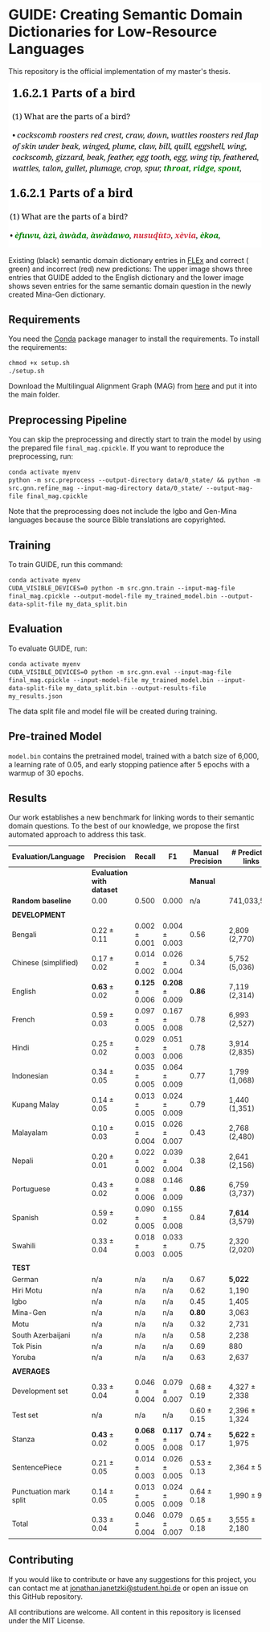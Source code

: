 # GUIDE: Creating Semantic Domain Dictionaries for Low-Resource Languages

This repository is the official implementation of my master's thesis.

![image](results/new_dictionary_entries_eng.png)
![image](results/new_dictionary_entries_gej.png)

Existing (black) semantic domain dictionary entries in [FLEx](https://software.sil.org/fieldworks/flex) and correct (
green) and incorrect (red)
new predictions: The upper image shows three entries that GUIDE added to the English dictionary and the lower
image shows seven entries for the same semantic domain question in the newly created Mina-Gen dictionary.


## Requirements

You need the [Conda](https://docs.conda.io/en/latest/) package manager to install the requirements.
To install the requirements:

```setup
chmod +x setup.sh
./setup.sh
```

Download the Multilingual Alignment Graph (MAG)
from [here](https://drive.google.com/file/d/1XITKTJ2YIII89kNQPtxFr9TwvIX9IyPW/view?usp=sharing) and put it into the main
folder.

## Preprocessing Pipeline

You can skip the preprocessing and directly start to train the model by using the prepared file `final_mag.cpickle`.
If you want to reproduce the preprocessing, run:

```preprocess
conda activate myenv
python -m src.preprocess --output-directory data/0_state/ && python -m src.gnn.refine_mag --input-mag-directory data/0_state/ --output-mag-file final_mag.cpickle
```

Note that the preprocessing does not include the Igbo and Gen-Mina languages because the source Bible translations are
copyrighted.

## Training

To train GUIDE, run this command:

```train
conda activate myenv
CUDA_VISIBLE_DEVICES=0 python -m src.gnn.train --input-mag-file final_mag.cpickle --output-model-file my_trained_model.bin --output-data-split-file my_data_split.bin
```

## Evaluation

To evaluate GUIDE, run:

```eval
conda activate myenv
CUDA_VISIBLE_DEVICES=0 python -m src.gnn.eval --input-mag-file final_mag.cpickle --input-model-file my_trained_model.bin --input-data-split-file my_data_split.bin --output-results-file my_results.json
```

The data split file and model file will be created during training.

## Pre-trained Model

`model.bin` contains the pretrained model, trained with a batch size of 6,000, a learning rate of 0.05, and early
stopping patience after 5 epochs with a warmup of 30 epochs.

## Results

Our work establishes a new benchmark for linking words to their semantic domain questions. To the best of our knowledge,
we propose the first automated approach to address this task.

| **Evaluation/Language** | **Precision**               | **Recall**        | **F1**            | **Manual Precision** | **# Predicted links** |
|-------------------------|-----------------------------|-------------------|-------------------|----------------------|-----------------------|
|                         | **Evaluation with dataset** |                   |                   | **Manual**           |                       |
| **Random baseline**     | 0.00                        | 0.500             | 0.000             | n/a                  | 741,033,563           |
|                         |                             |                   |                   |                      |                       |
| **DEVELOPMENT**         |                             |                   |                   |                      |                       |
| Bengali                 | 0.22 ± 0.11                 | 0.002 ± 0.001     | 0.004 ± 0.003     | 0.56                 | 2,809 (2,770)         |
| Chinese (simplified)    | 0.17 ± 0.02                 | 0.014 ± 0.002     | 0.026 ± 0.004     | 0.34                 | 5,752 (5,036)         |
| English                 | **0.63** ± 0.02             | **0.125** ± 0.006 | **0.208** ± 0.009 | **0.86**             | 7,119 (2,314)         |
| French                  | 0.59 ± 0.03                 | 0.097 ± 0.005     | 0.167 ± 0.008     | 0.78                 | 6,993 (2,527)         |
| Hindi                   | 0.25 ± 0.02                 | 0.029 ± 0.003     | 0.051 ± 0.006     | 0.78                 | 3,914 (2,835)         |
| Indonesian              | 0.34 ± 0.05                 | 0.035 ± 0.005     | 0.064 ± 0.009     | 0.77                 | 1,799 (1,068)         |
| Kupang Malay            | 0.14 ± 0.05                 | 0.013 ± 0.005     | 0.024 ± 0.009     | 0.79                 | 1,440 (1,351)         |
| Malayalam               | 0.10 ± 0.03                 | 0.015 ± 0.004     | 0.026 ± 0.007     | 0.43                 | 2,768 (2,480)         |
| Nepali                  | 0.20 ± 0.01                 | 0.022 ± 0.002     | 0.039 ± 0.004     | 0.38                 | 2,641 (2,156)         |
| Portuguese              | 0.43 ± 0.02                 | 0.088 ± 0.006     | 0.146 ± 0.009     | **0.86**             | 6,759 (3,737)         |
| Spanish                 | 0.59 ± 0.02                 | 0.090 ± 0.005     | 0.155 ± 0.008     | 0.84                 | **7,614** (3,579)     |
| Swahili                 | 0.33 ± 0.04                 | 0.018 ± 0.003     | 0.033 ± 0.005     | 0.75                 | 2,320 (2,020)         |
|                         |                             |                   |                   |                      |                       |
| **TEST**                |                             |                   |                   |                      |                       |
| German                  | n/a                         | n/a               | n/a               | 0.67                 | **5,022**             |
| Hiri Motu               | n/a                         | n/a               | n/a               | 0.62                 | 1,190                 |
| Igbo                    | n/a                         | n/a               | n/a               | 0.45                 | 1,405                 |
| Mina-Gen                | n/a                         | n/a               | n/a               | **0.80**             | 3,063                 |
| Motu                    | n/a                         | n/a               | n/a               | 0.32                 | 2,731                 |
| South Azerbaijani       | n/a                         | n/a               | n/a               | 0.58                 | 2,238                 |
| Tok Pisin               | n/a                         | n/a               | n/a               | 0.69                 | 880                   |
| Yoruba                  | n/a                         | n/a               | n/a               | 0.63                 | 2,637                 |
|                         |                             |                   |                   |                      |                       |
| **AVERAGES**            |                             |                   |                   |                      |                       |
| Development set         | 0.33 ± 0.04                 | 0.046 ± 0.004     | 0.079 ± 0.007     | 0.68 ± 0.19          | 4,327 ± 2,338         |
| Test set                | n/a                         | n/a               | n/a               | 0.60 ± 0.15          | 2,396 ± 1,324         |
| Stanza                  | **0.43** ± 0.02             | **0.068** ± 0.005 | **0.117** ± 0.008 | **0.74** ± 0.17      | **5,622** ± 1,975     |
| SentencePiece           | 0.21 ± 0.05                 | 0.014 ± 0.003     | 0.026 ± 0.005     | 0.53 ± 0.13          | 2,364 ± 524           |
| Punctuation mark split  | 0.14 ± 0.05                 | 0.013 ± 0.005     | 0.024 ± 0.009     | 0.64 ± 0.18          | 1,990 ± 927           |
| Total                   | 0.33 ± 0.04                 | 0.046 ± 0.004     | 0.079 ± 0.007     | 0.65 ± 0.18          | 3,555 ± 2,180         |

## Contributing

If you would like to contribute or have any suggestions for this project, you can contact me
at [jonathan.janetzki@student.hpi.de](mailto:jonathan.janetzki@student.hpi.de) or open an issue on this GitHub
repository.

All contributions are welcome. All content in this repository is licensed under the MIT License.